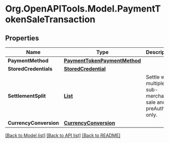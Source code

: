 # Org.OpenAPITools.Model.PaymentTokenSaleTransaction
## Properties

Name | Type | Description | Notes
------------ | ------------- | ------------- | -------------
**PaymentMethod** | [**PaymentTokenPaymentMethod**](PaymentTokenPaymentMethod.md) |  | 
**StoredCredentials** | [**StoredCredential**](StoredCredential.md) |  | [optional] 
**SettlementSplit** | [**List<SubMerchantSplit>**](SubMerchantSplit.md) | Settle with multiple sub-merchants, sale and preAuth only. | [optional] 
**CurrencyConversion** | [**CurrencyConversion**](CurrencyConversion.md) |  | [optional] 

[[Back to Model list]](../README.md#documentation-for-models) [[Back to API list]](../README.md#documentation-for-api-endpoints) [[Back to README]](../README.md)

